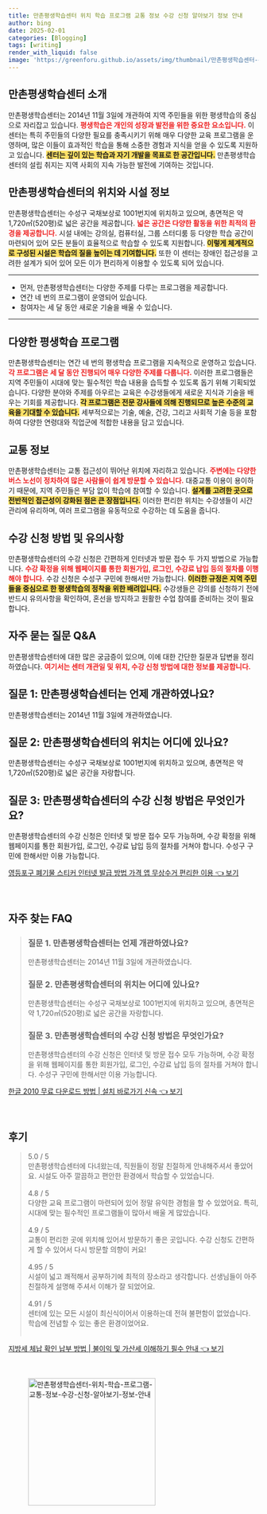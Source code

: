 ```yaml
---
title: 만촌평생학습센터 위치 학습 프로그램 교통 정보 수강 신청 알아보기 정보 안내
author: bing
date: 2025-02-01
categories: [Blogging]
tags: [writing]
render_with_liquid: false
image: 'https://greenforu.github.io/assets/img/thumbnail/만촌평생학습센터-위치-학습-프로그램-교통-정보-수강-신청-알아보기-정보-안내.webp'
---
```



<h2 id='만촌평생학습센터_소개'>만촌평생학습센터 소개</h2>

<p>만촌평생학습센터는 2014년 11월 3일에 개관하여 지역 주민들을 위한 평생학습의 중심으로 자리잡고 있습니다. <b><span style="color: #ee2323;">평생학습은 개인의 성장과 발전을 위한 중요한 요소입니다.</span></b> 이 센터는 특히 주민들의 다양한 필요를 충족시키기 위해 매우 다양한 교육 프로그램을 운영하며, 많은 이들이 효과적인 학습을 통해 소중한 경험과 지식을 얻을 수 있도록 지원하고 있습니다. <b><span style="background-color: #ffe066;">센터는 깊이 있는 학습과 자기 개발을 목표로 한 공간입니다.</span></b> 만촌평생학습센터의 설립 취지는 지역 사회의 지속 가능한 발전에 기여하는 것입니다.</p>

<h2 id='시설_정보'>만촌평생학습센터의 위치와 시설 정보</h2>

<p>만촌평생학습센터는 수성구 국채보상로 1001번지에 위치하고 있으며, 총면적은 약 1,720㎡(520평)로 넓은 공간을 제공합니다. <b><span style="color: #ee2323;">넓은 공간은 다양한 활동을 위한 최적의 환경을 제공합니다.</span></b> 시설 내에는 강의실, 컴퓨터실, 그룹 스터디룸 등 다양한 학습 공간이 마련되어 있어 모든 분들이 효율적으로 학습할 수 있도록 지원합니다. <b><span style="background-color: #ffe066;">이렇게 체계적으로 구성된 시설은 학습의 질을 높이는 데 기여합니다.</span></b> 또한 이 센터는 장애인 접근성을 고려한 설계가 되어 있어 모든 이가 편리하게 이용할 수 있도록 되어 있습니다.</p>

<hr />

<ul>
    <li>먼저, 만촌평생학습센터는 다양한 주제를 다루는 프로그램을 제공합니다.</li>
    <li>연간 네 번의 프로그램이 운영되어 있습니다.</li>
    <li>참여자는 세 달 동안 새로운 기술을 배울 수 있습니다.</li>
</ul>

<hr />

<h2 id='다양한_평생학습_프로그램'>다양한 평생학습 프로그램</h2>

<p>만촌평생학습센터는 연간 네 번의 평생학습 프로그램을 지속적으로 운영하고 있습니다. <b><span style="color: #ee2323;">각 프로그램은 세 달 동안 진행되어 매우 다양한 주제를 다룹니다.</span></b> 이러한 프로그램들은 지역 주민들이 시대에 맞는 필수적인 학습 내용을 습득할 수 있도록 돕기 위해 기획되었습니다. 다양한 분야와 주제를 아우르는 교육은 수강생들에게 새로운 지식과 기술을 배우는 기회를 제공합니다. <b><span style="background-color: #ffe066;">각 프로그램은 전문 강사들에 의해 진행되므로 높은 수준의 교육을 기대할 수 있습니다.</span></b> 세부적으로는 기술, 예술, 건강, 그리고 사회적 기술 등을 포함하여 다양한 연령대와 직업군에 적합한 내용을 담고 있습니다.</p>

<h2 id='교통정보'>교통 정보</h2>

<p>만촌평생학습센터는 교통 접근성이 뛰어난 위치에 자리하고 있습니다. <b><span style="color: #ee2323;">주변에는 다양한 버스 노선이 정차하여 많은 사람들이 쉽게 방문할 수 있습니다.</span></b> 대중교통 이용이 용이하기 때문에, 지역 주민들은 부담 없이 학습에 참여할 수 있습니다. <b><span style="background-color: #ffe066;">설계를 고려한 곳으로 전반적인 접근성이 강화된 점은 큰 장점입니다.</span></b> 이러한 편리한 위치는 수강생들이 시간 관리에 유리하며, 여러 프로그램을 유동적으로 수강하는 데 도움을 줍니다.</p>

<h2 id='수강_신청_방법'>수강 신청 방법 및 유의사항</h2>

<p>만촌평생학습센터의 수강 신청은 간편하게 인터넷과 방문 접수 두 가지 방법으로 가능합니다. <b><span style="color: #ee2323;">수강 확정을 위해 웹페이지를 통한 회원가입, 로그인, 수강료 납입 등의 절차를 이행해야 합니다.</span></b> 수강 신청은 수성구 구민에 한해서만 가능합니다. <b><span style="background-color: #ffe066;">이러한 규정은 지역 주민들을 중심으로 한 평생학습의 정착을 위한 배려입니다.</span></b> 수강생들은 강의를 신청하기 전에 반드시 유의사항을 확인하여, 혼선을 방지하고 원활한 수업 참여를 준비하는 것이 필요합니다.</p>

<h2 id='자주_묻는_질문'>자주 묻는 질문 Q&A</h2>

<p>만촌평생학습센터에 대한 많은 궁금증이 있으며, 이에 대한 간단한 질문과 답변을 정리하였습니다. <b><span style="color: #ee2323;">여기서는 센터 개관일 및 위치, 수강 신청 방법에 대한 정보를 제공합니다.</span></b></p>

<h2 id='질문_1'>질문 1: 만촌평생학습센터는 언제 개관하였나요?</h2>

<p>만촌평생학습센터는 2014년 11월 3일에 개관하였습니다.</p>

<h2 id='질문_2'>질문 2: 만촌평생학습센터의 위치는 어디에 있나요?</h2>

<p>만촌평생학습센터는 수성구 국채보상로 1001번지에 위치하고 있으며, 총면적은 약 1,720㎡(520평)로 넓은 공간을 자랑합니다.</p>

<h2 id='질문_3'>질문 3: 만촌평생학습센터의 수강 신청 방법은 무엇인가요?</h2>

<p>만촌평생학습센터의 수강 신청은 인터넷 및 방문 접수 모두 가능하며, 수강 확정을 위해 웹페이지를 통한 회원가입, 로그인, 수강료 납입 등의 절차를 거쳐야 합니다. 수성구 구민에 한해서만 이용 가능합니다.</p>


<p><a class="click-button" title="영등포구 폐기물 스티커 인터넷 발급 방법 가격 앱 무상수거 편리한 이용" href="https://greenforu.github.io/posts/%EC%98%81%EB%93%B1%ED%8F%AC%EA%B5%AC-%ED%8F%90%EA%B8%B0%EB%AC%BC-%EC%8A%A4%ED%8B%B0%EC%BB%A4-%EC%9D%B8%ED%84%B0%EB%84%B7-%EB%B0%9C%EA%B8%89-%EB%B0%A9%EB%B2%95-%EA%B0%80%EA%B2%A9-%EC%95%B1-%EB%AC%B4%EC%83%81%EC%88%98%EA%B1%B0-%ED%8E%B8%EB%A6%AC%ED%95%9C-%EC%9D%B4%EC%9A%A9/" rel="dofollow">영등포구 폐기물 스티커 인터넷 발급 방법 가격 앱 무상수거 편리한 이용 👈 보기</a></p><br>
<h2 id='자주_찾는_FAQ'>자주 찾는 FAQ</h2>
<div itemscope="" itemtype="https://schema.org/FAQPage"> 
<blockquote> 
<div itemscope="" itemprop="mainEntity" itemtype="https://schema.org/Question"> 
<h3 itemprop="name">질문 1. 만촌평생학습센터는 언제 개관하였나요?</h3> 
<div itemscope="" itemprop="acceptedAnswer" itemtype="https://schema.org/Answer"> 
<span itemprop="text"> 
<p>만촌평생학습센터는 2014년 11월 3일에 개관하였습니다.</p> 
</span> 
</div> 
</div> 
<div itemscope="" itemprop="mainEntity" itemtype="https://schema.org/Question"> 
<h3 itemprop="name">질문 2. 만촌평생학습센터의 위치는 어디에 있나요?</h3> 
<div itemscope="" itemprop="acceptedAnswer" itemtype="https://schema.org/Answer"> 
<span itemprop="text"> 
<p>만촌평생학습센터는 수성구 국채보상로 1001번지에 위치하고 있으며, 총면적은 약 1,720㎡(520평)로 넓은 공간을 자랑합니다.</p> 
</span> 
</div> 
</div> 
<div itemscope="" itemprop="mainEntity" itemtype="https://schema.org/Question"> 
<h3 itemprop="name">질문 3. 만촌평생학습센터의 수강 신청 방법은 무엇인가요?</h3> 
<div itemscope="" itemprop="acceptedAnswer" itemtype="https://schema.org/Answer"> 
<span itemprop="text"> 
<p>만촌평생학습센터의 수강 신청은 인터넷 및 방문 접수 모두 가능하며, 수강 확정을 위해 웹페이지를 통한 회원가입, 로그인, 수강료 납입 등의 절차를 거쳐야 합니다. 수성구 구민에 한해서만 이용 가능합니다.</p> 
</span> 
</div> 
</div> 
</blockquote> 
</div>
<p><a class="click-button" title="한글 2010 무료 다운로드 방법 | 설치 바로가기 신속" href="https://greenforu.github.io/posts/%ED%95%9C%EA%B8%80-2010-%EB%AC%B4%EB%A3%8C-%EB%8B%A4%EC%9A%B4%EB%A1%9C%EB%93%9C-%EB%B0%A9%EB%B2%95-%EC%84%A4%EC%B9%98-%EB%B0%94%EB%A1%9C%EA%B0%80%EA%B8%B0-%EC%8B%A0%EC%86%8D/" rel="dofollow">한글 2010 무료 다운로드 방법 | 설치 바로가기 신속 👈 보기</a></p><br>
<h2 id='후기'>후기</h2>
<div itemscope itemtype="https://schema.org/Product">
  <blockquote>
  <div itemprop="review" itemscope itemtype="https://schema.org/Review">
      <div itemprop="reviewRating" itemscope itemtype="https://schema.org/Rating"> <span itemprop="ratingValue">5.0</span> / <span itemprop="bestRating">5</span> </div>
      <span itemprop="reviewBody">만촌평생학습센터에 다녀왔는데, 직원들이 정말 친절하게 안내해주셔서 좋았어요. 시설도 아주 깔끔하고 편안한 환경에서 학습할 수 있었습니다.</span>
  </div>
  <br>
  <div itemprop="review" itemscope itemtype="https://schema.org/Review">
      <div itemprop="reviewRating" itemscope itemtype="https://schema.org/Rating"> <span itemprop="ratingValue">4.8</span> / <span itemprop="bestRating">5</span> </div>
      <span itemprop="reviewBody">다양한 교육 프로그램이 마련되어 있어 정말 유익한 경험을 할 수 있었어요. 특히, 시대에 맞는 필수적인 프로그램들이 많아서 배울 게 많았습니다.</span>
  </div>
  <br>
  <div itemprop="review" itemscope itemtype="https://schema.org/Review">
      <div itemprop="reviewRating" itemscope itemtype="https://schema.org/Rating"> <span itemprop="ratingValue">4.9</span> / <span itemprop="bestRating">5</span> </div>
      <span itemprop="reviewBody">교통이 편리한 곳에 위치해 있어서 방문하기 좋은 곳입니다. 수강 신청도 간편하게 할 수 있어서 다시 방문할 의향이 커요!</span>
  </div>
  <br>
  <div itemprop="review" itemscope itemtype="https://schema.org/Review">
      <div itemprop="reviewRating" itemscope itemtype="https://schema.org/Rating"> <span itemprop="ratingValue">4.95</span> / <span itemprop="bestRating">5</span> </div>
      <span itemprop="reviewBody">시설이 넓고 쾌적해서 공부하기에 최적의 장소라고 생각합니다. 선생님들이 아주 친절하게 설명해 주셔서 이해가 잘 되었어요.</span>
  </div>
  <br>
  <div itemprop="review" itemscope itemtype="https://schema.org/Review">
      <div itemprop="reviewRating" itemscope itemtype="https://schema.org/Rating"> <span itemprop="ratingValue">4.91</span> / <span itemprop="bestRating">5</span> </div>
      <span itemprop="reviewBody">센터에 있는 모든 시설이 최신식이어서 이용하는데 전혀 불편함이 없었습니다. 학습에 전념할 수 있는 좋은 환경이었어요.</span>
  </div>
  <br>
  </blockquote>
</div>
<p><a class="click-button" title="지방세 체납 확인 납부 방법 | 불이익 및 가산세 이해하기 필수 안내" href="https://greenforu.github.io/posts/%EC%A7%80%EB%B0%A9%EC%84%B8-%EC%B2%B4%EB%82%A9-%ED%99%95%EC%9D%B8-%EB%82%A9%EB%B6%80-%EB%B0%A9%EB%B2%95-%EB%B6%88%EC%9D%B4%EC%9D%B5-%EB%B0%8F-%EA%B0%80%EC%82%B0%EC%84%B8-%EC%9D%B4%ED%95%B4%ED%95%98%EA%B8%B0-%ED%95%84%EC%88%98-%EC%95%88%EB%82%B4/" rel="dofollow">지방세 체납 확인 납부 방법 | 불이익 및 가산세 이해하기 필수 안내 👈 보기</a></p><br>
<figure class="image"><img src="https://greenforu.github.io/assets/img/thumbnail/만촌평생학습센터-위치-학습-프로그램-교통-정보-수강-신청-알아보기-정보-안내.webp" alt="만촌평생학습센터-위치-학습-프로그램-교통-정보-수강-신청-알아보기-정보-안내" width="256" height="256"></figure>